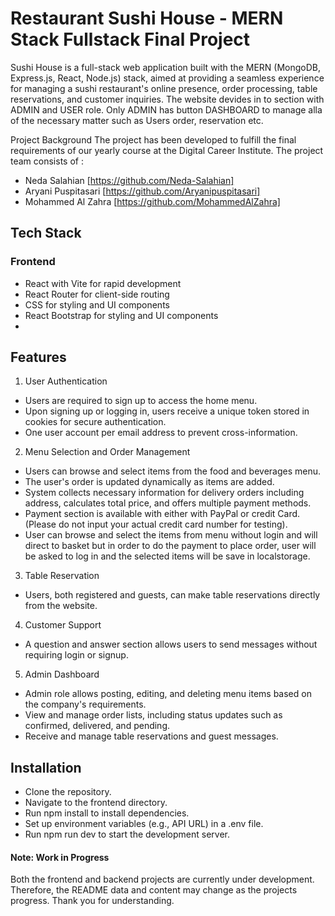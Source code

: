 # Restaurant Sushi House - MERN Stack Fullstack Final Project

Sushi House is a full-stack web application built with the MERN (MongoDB, Express.js, React, Node.js) stack, aimed at providing a seamless experience for managing a sushi restaurant's online presence, order processing, table reservations, and customer inquiries.
The website devides in to section with ADMIN and USER role. Only ADMIN has button DASHBOARD to manage alla of the necessary matter such as Users order, reservation etc.

Project Background
The project has been developed to fulfill the final requirements of our yearly course at the Digital Career Institute. The project team consists of :

- Neda Salahian [https://github.com/Neda-Salahian]
- Aryani Puspitasari [https://github.com/Aryanipuspitasari]
- Mohammed Al Zahra [https://github.com/MohammedAlZahra]

## Tech Stack
### Frontend

- React with Vite for rapid development
- React Router for client-side routing
- CSS for styling and UI components
- React Bootstrap for styling and UI components
- 


## Features

1. User Authentication

- Users are required to sign up to access the home menu.
- Upon signing up or logging in, users receive a unique token stored in cookies for secure authentication.
- One user account per email address to prevent cross-information.

2. Menu Selection and Order Management

- Users can browse and select items from the food and beverages menu.
- The user's order is updated dynamically as items are added.
- System collects necessary information for delivery orders including address, calculates total price, and offers multiple payment methods.
- Payment section is available with either with PayPal or credit Card. (Please do not input your actual credit card number for testing).
- User can browse and select the items from menu without login and will direct to basket but in order to do the payment to place order, user will be asked to log in and the selected items will be save in localstorage.

3. Table Reservation

- Users, both registered and guests, can make table reservations directly from the website.

4. Customer Support

- A question and answer section allows users to send messages without requiring login or signup.

5. Admin Dashboard

- Admin role allows posting, editing, and deleting menu items based on the company's requirements.
- View and manage order lists, including status updates such as confirmed, delivered, and pending.
- Receive and manage table reservations and guest messages.


## Installation

- Clone the repository.
- Navigate to the frontend directory.
- Run npm install to install dependencies.
- Set up environment variables (e.g., API URL) in a .env file.
- Run npm run dev to start the development server.

#### Note: Work in Progress
Both the frontend and backend projects are currently under development. Therefore, the README data and content may change as the projects progress. Thank you for understanding.

